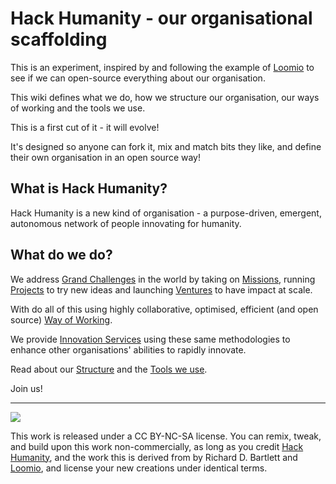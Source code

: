 # Hack Humanity - our organisational scaffolding

This is an experiment, inspired by and following the example of [Loomio](https://github.com/loomio/loomio-org/wiki) to see if we can open-source everything about our organisation.

This wiki defines what we do, how we structure our organisation, our ways of working and the tools we use.

This is a first cut of it - it will evolve!

It's designed so anyone can fork it, mix and match bits they like, and define their own organisation in an open source way!

## What is Hack Humanity?

Hack Humanity is a new kind of organisation - a purpose-driven, emergent, autonomous network of people innovating for humanity.

## What do we do?

We address [Grand Challenges](blob/master/1-what-we-do/challenges.md) in the world by taking on [Missions](blob/master/1-what-we-do/missions.md), running [Projects](blob/master/1-what-we-do/projects.md) to try new ideas and launching [Ventures](blob/master/1-what-we-do/ventures.md) to have impact at scale.

With do all of this using highly collaborative, optimised, efficient (and open source) [Way of Working](tree/master/3-how-we-work/).

We provide [Innovation Services](blob/master/1-what-we-do/services.md) using these same methodologies to enhance other organisations' abilities to rapidly innovate.

Read about our [Structure](tree/master/2-our-structure/) and the [Tools we use](tree/master/4-tools/).

Join us!

---

[![](http://i.creativecommons.org/l/by-nc-sa/3.0/88x31.png)](https://creativecommons.org/licenses/by-nc-sa/4.0/) 

This work is released under a CC BY-NC-SA license. You can remix, tweak, and build upon this work non-commercially, as long as you credit [Hack Humanity](http://www.hackhumanity.org), and the work this is derived from by Richard D. Bartlett and [Loomio](https://loomio.org), and license your new creations under identical terms.